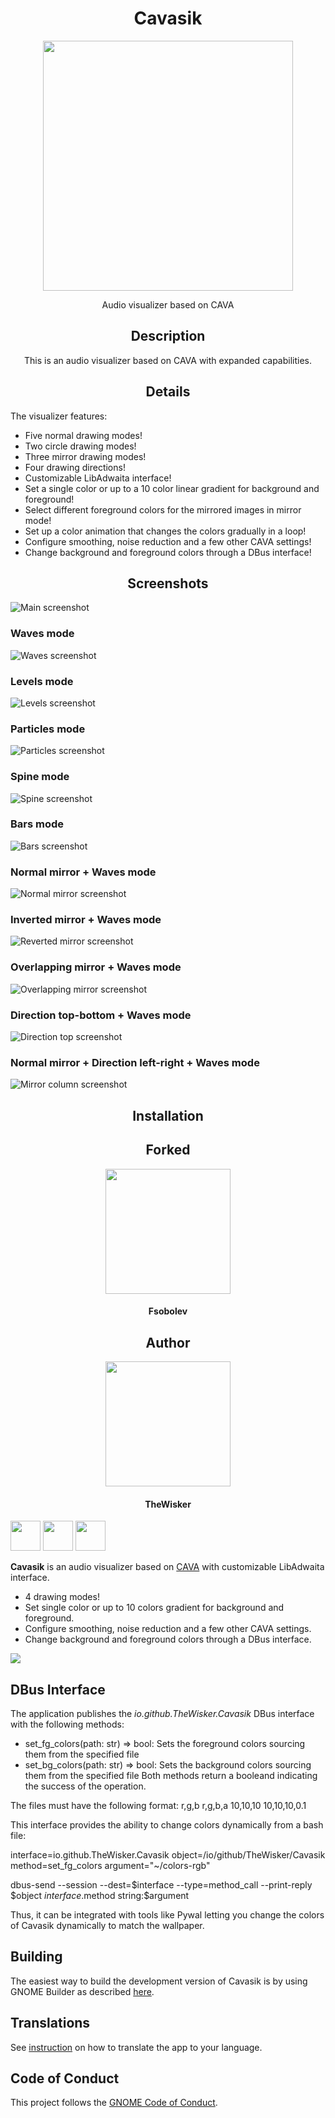 <h1 align="center">Cavasik</h1>
<div align="center">
    <img width="400" src="./assets/icons/io.github.TheWisker.Cavasik.png">
</div>
<p align="center">Audio visualizer based on CAVA</p>

<h2 align="center">Description</h2>

<p align="center">This is an audio visualizer based on CAVA with expanded capabilities.</p>

<h2 align="center">Details</h2>

The visualizer features:

- Five normal drawing modes!
- Two circle drawing modes!
- Three mirror drawing modes!
- Four drawing directions!
- Customizable LibAdwaita interface!
- Set a single color or up to a 10 color linear gradient for background and foreground!
- Select different foreground colors for the mirrored images in mirror mode!
- Set up a color animation that changes the colors gradually in a loop!
- Configure smoothing, noise reduction and a few other CAVA settings!
- Change background and foreground colors through a DBus interface!

<h2 align="center">Screenshots</h2>

![Main screenshot](./assets/screenshots/main.png)

<h3 align="left">Waves mode</h2>

![Waves screenshot](./assets/screenshots/waves.png)

<h3 align="left">Levels mode</h2>

![Levels screenshot](./assets/screenshots/levels.png)

<h3 align="left">Particles mode</h2>

![Particles screenshot](./assets/screenshots/particles.png)

<h3 align="left">Spine mode</h2>

![Spine screenshot](./assets/screenshots/spine.png)

<h3 align="left">Bars mode</h2>

![Bars screenshot](./assets/screenshots/bars.png)

<h3 align="left">Normal mirror + Waves mode</h2>

![Normal mirror screenshot](./assets/screenshots/mirror_normal.png)

<h3 align="left">Inverted mirror + Waves mode</h2>

![Reverted mirror screenshot](./assets/screenshots/mirror_inverted.png)

<h3 align="left">Overlapping mirror + Waves mode</h2>

![Overlapping mirror screenshot](./assets/screenshots/mirror_overlapping.png)

<h3 align="left">Direction top-bottom + Waves mode</h2>

![Direction top screenshot](./assets/screenshots/direction_top.png)

<h3 align="left">Normal mirror + Direction left-right + Waves mode</h2>

![Mirror column screenshot](./assets/screenshots/mirror_column.png)

<h2 align="center">Installation</h2>


<h2 align="center">Forked</h2>
<div align="center">
    <img width="200" height="200" src="./assets/profile.png"></img>
</div>
<h4 align="center">Fsobolev</h4>

<h2 align="center">Author</h2>
<div align="center">
    <img width="200" height="200" src="./assets/profile.png"></img>
</div>
<h4 align="center">TheWisker</h4>


<a href="https://flathub.org/apps/details/io.github.TheWisker.Cavasik"><img src="https://flathub.org/assets/badges/flathub-badge-en.png" height=48px></a>
<a href="https://aur.archlinux.org/packages/cavasik-git"><img src="https://camo.githubusercontent.com/f4b1ed57afad4fc0cc6f7acbfdf76be7bebaa104563e1e756ba7b91095eec461/68747470733a2f2f692e696d6775722e636f6d2f3958416a6330482e706e67" height=48px></a>
<a href="https://matrix.to/#/#sable-burrow:matrix.org"><img src="https://camo.githubusercontent.com/870f80ce7fd32ac263ec68010d5ee1439e66ee11433858601680debf7f916d47/68747470733a2f2f692e696d6775722e636f6d2f6373496f72374f2e706e67" height=48px></a>

**Cavasik** is an audio visualizer based on [CAVA](https://github.com/karlstav/cava) with customizable LibAdwaita interface.
* 4 drawing modes!
* Set single color or up to 10 colors gradient for background and foreground.
* Configure smoothing, noise reduction and a few other CAVA settings.
* Change background and foreground colors through a DBus interface.

![](https://raw.githubusercontent.com/TheWisker/cavasik/master/data/screenshots/main.png)

## DBus Interface

The application publishes the *io.github.TheWisker.Cavasik* DBus interface with the following methods:
- set_fg_colors(path: str) => bool: Sets the foreground colors sourcing them from the specified file
- set_bg_colors(path: str) => bool: Sets the background colors sourcing them from the specified file
Both methods return a booleand indicating the success of the operation.

The files must have the following format:
r,g,b
r,g,b,a 
10,10,10
10,10,10,0.1

This interface provides the ability to change colors dynamically from a bash file:

interface=io.github.TheWisker.Cavasik
object=/io/github/TheWisker/Cavasik
method=set_fg_colors
argument="~/colors-rgb"

dbus-send --session --dest=$interface --type=method_call --print-reply $object $interface.$method string:$argument

Thus, it can be integrated with tools like Pywal letting you change the colors of Cavasik dynamically to match the wallpaper.

## Building

The easiest way to build the development version of Cavasik is by using GNOME Builder as described [here](https://wiki.gnome.org/Newcomers/BuildProject).

## Translations

See [instruction](po/README.md) on how to translate the app to your language.

## Code of Conduct

This project follows the [GNOME Code of Conduct](https://wiki.gnome.org/Foundation/CodeOfConduct).
